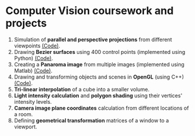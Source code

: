 # Computer Vision coursework and projects



1. Simulation of **parallel and perspective projections** from different viewpoints [(Code)](https://github.com/ahmadianme/projects/tree/mastercomputer-vision/projections).
2. Drawing **Bezier surfaces** using 400 control points (implemented using Python) [(Code)](https://github.com/ahmadianme/projects/tree/mastercomputer-vision/bezier-surface).
3. Creating a **Panaroma image** from multiple images (implemented using Matlab) [(Code)](https://github.com/ahmadianme/projects/tree/mastercomputer-vision/panorama-image).
4. Drawing and transforming objects and scenes in **OpenGL** (using C++) [(Code)](https://github.com/ahmadianme/projects/tree/mastercomputer-vision/open-gl-solar).
5. **Tri-linear interpolation** of a cube into a smaller volume.
6. **Light intensity calculation** and **polygon shading** using their vertices' intensity levels.
7. **Camera image plane coordinates** calculation from different locations of a room.
8. Defining **geometrical transformation** matrices of a window to a viewport.


